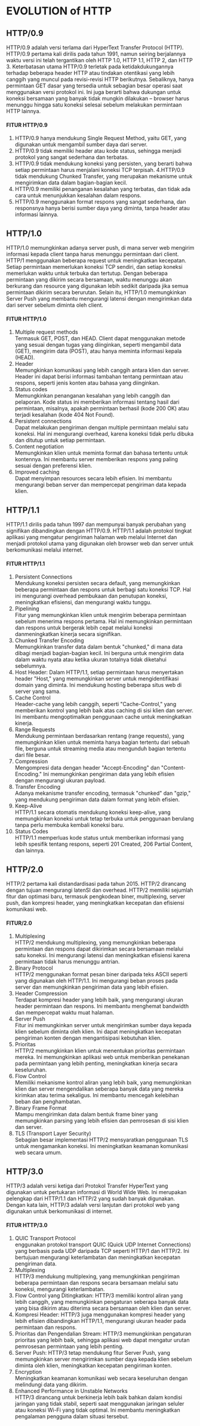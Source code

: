 # EVOLUTION of HTTP



## HTTP/0.9
HTTP/0.9 adalah versi terlama dari HyperText Transfer Protocol (HTTP). HTTP/0.9 pertama kali dirilis pada tahun 1991, namun seiring berjalannya waktu versi ini telah tergantikan oleh HTTP 1.0, HTTP 1.1, HTTP 2, dan HTTP 3.
Keterbatasan utama HTTP/0.9 terletak pada ketidakdukungannya terhadap beberapa header HTTP atau tindakan otentikasi yang lebih canggih yang muncul pada revisi-revisi HTTP berikutnya. Sebaliknya, hanya permintaan GET dasar yang tersedia untuk sebagian besar operasi saat menggunakan versi protokol ini. Ini juga berarti bahwa dukungan untuk koneksi bersamaan yang banyak tidak mungkin dilakukan – browser harus menunggu hingga satu koneksi selesai sebelum melakukan permintaan HTTP lainnya.
#### FITUR HTTP/0.9
1. HTTP/0.9 hanya mendukung Single Request Method, yaitu GET, yang digunakan untuk mengambil sumber daya dari server.
2. HTTP/0.9 tidak memiliki header atau kode status, sehingga menjadi protokol yang sangat sederhana dan terbatas.
3. HTTP/0.9 tidak mendukung koneksi yang persisten, yang berarti bahwa setiap permintaan harus menjalani koneksi TCP terpisah.
4.HTTP/0.9 tidak mendukung Chunked Transfer, yang merupakan mekanisme untuk mengirimkan data dalam bagian-bagian kecil.
5. HTTP/0.9 memiliki penanganan kesalahan yang terbatas, dan tidak ada cara untuk menunjukkan kesalahan dalam respons.
6. HTTP/0.9 menggunakan format respons yang sangat sederhana, dan responsnya hanya berisi sumber daya yang diminta, tanpa header atau informasi lainnya.

## HTTP/1.0
HTTP/1.0 memungkinkan adanya server push, di mana server web mengirim informasi kepada client tanpa harus menunggu permintaan dari client. HTTP/1 menggunakan beberapa request untuk meningkatkan kecepatan. Setiap permintaan memerlukan koneksi TCP sendiri, dan setiap koneksi memerlukan waktu untuk terbuka dan tertutup. Dengan beberapa permintaan yang dikirim secara bersamaan, waktu menunggu akan berkurang dan resource yang digunakan lebih sedikit daripada jika semua permintaan dikirim secara berurutan. Selain itu, HTTP/1.0 memungkinkan Server Push yang membantu mengurangi latensi dengan mengirimkan data dari server sebelum diminta oleh client.
#### FITUR HTTP/1.0
1. Multiple request methods <br> Termasuk GET, POST, dan HEAD. Client dapat menggunakan metode yang sesuai dengan tugas yang diinginkan, seperti mengambil data (GET), mengirim data (POST), atau hanya meminta informasi kepala (HEAD).
2. Header <br> Memungkinkan komunikasi yang lebih canggih antara klien dan server. Header ini dapat berisi informasi tambahan tentang permintaan atau respons, seperti jenis konten atau bahasa yang diinginkan.
3. Status codes <br> Memungkinkan penanganan kesalahan yang lebih canggih dan pelaporan. Kode status ini memberikan informasi tentang hasil dari permintaan, misalnya, apakah permintaan berhasil (kode 200 OK) atau terjadi kesalahan (kode 404 Not Found).
4. Persistent connections <br> Dapat melakukan pengiriman dengan multiple permintaan melalui satu koneksi. Hal ini mengurangi overhead, karena koneksi tidak perlu dibuka dan ditutup untuk setiap permintaan.
5. Content negotiation <br> Memungkinkan klien untuk meminta format dan bahasa tertentu untuk kontennya. Ini membantu server memberikan respons yang paling sesuai dengan preferensi klien.
6. Improved caching <br> Dapat menyimpan resources secara lebih efisien. Ini membantu mengurangi beban server dan mempercepat pengiriman data kepada klien.

## HTTP/1.1
HTTP/1.1 dirilis pada tahun 1997 dan mempunyai banyak perubahan yang signifikan dibandingkan dengan HTTP/0.9. HTTP/1.1 adalah protokol tingkat aplikasi yang mengatur pengiriman halaman web melalui Internet dan menjadi protokol utama yang digunakan oleh browser web dan server untuk berkomunikasi melalui internet.
#### FITUR HTTP/1.1
1. Persistent Connections <br> Mendukung koneksi persisten secara default, yang memungkinkan beberapa permintaan dan respons untuk berbagi satu koneksi TCP. Hal ini mengurangi overhead pembukaan dan penutupan koneksi, meningkatkan efisiensi, dan mengurangi waktu tunggu.
2. Pipelining <br> Fitur yang memungkinkan klien untuk mengirim beberapa permintaan sebelum menerima respons pertama. Hal ini memungkinkan permintaan dan respons untuk bergerak lebih cepat melalui koneksi danmeningkatkan kinerja secara signifikan.
3. Chunked Transfer Encoding <br> Memungkinkan transfer data dalam bentuk "chunked," di mana data dibagi menjadi bagian-bagian kecil. Ini berguna untuk mengirim data dalam waktu nyata atau ketika ukuran totalnya tidak diketahui sebelumnya.
4. Host Header: Dalam HTTP/1.1, setiap permintaan harus menyertakan header "Host," yang memungkinkan server untuk mengidentifikasi domain yang diminta. Ini mendukung hosting beberapa situs web di server yang sama.
5. Cache Control <br> Header-cache yang lebih canggih, seperti "Cache-Control," yang memberikan kontrol yang lebih baik atas caching di sisi klien dan server. Ini membantu mengoptimalkan penggunaan cache untuk meningkatkan kinerja.
6. Range Requests <br> Mendukung permintaan berdasarkan rentang (range requests), yang memungkinkan klien untuk meminta hanya bagian tertentu dari sebuah file, berguna untuk streaming media atau mengunduh bagian tertentu dari file besar.
7. Compression <br> Mengompresi data dengan header "Accept-Encoding" dan "Content-Encoding." Ini memungkinkan pengiriman data yang lebih efisien dengan mengurangi ukuran payload.
8. Transfer Encoding <br> Adanya mekanisme transfer encoding, termasuk "chunked" dan "gzip," yang mendukung pengiriman data dalam format yang lebih efisien.
9. Keep-Alive <br> HTTP/1.1 secara otomatis mendukung koneksi keep-alive, yang memungkinkan koneksi untuk tetap terbuka untuk penggunaan berulang tanpa perlu membuka kembali koneksi baru.
10. Status Codes <br> HTTP/1.1 memperluas kode status untuk memberikan informasi yang lebih spesifik tentang respons, seperti 201 Created, 206 Partial Content, dan lainnya.

## HTTP/2.0
HTTP/2 pertama kali distandardisasi pada tahun 2015. HTTP/2 dirancang dengan tujuan mengurangi latenSI dan overhead. HTTP/2 memiliki sejumlah fitur dan optimasi baru, termasuk pengkodean biner, multiplexing, server push, dan kompresi header, yang meningkatkan kecepatan dan efisiensi komunikasi web.
#### FITUR/2.0
1. Multiplexing <br> HTTP/2 mendukung multiplexing, yang memungkinkan beberapa permintaan dan respons dapat dikirimkan secara bersamaan melalui satu koneksi. Ini mengurangi latensi dan meningkatkan efisiensi karena permintaan tidak harus menunggu antrian.
2. Binary Protocol <br> HTTP/2 menggunakan format pesan biner daripada teks ASCII seperti yang digunakan oleh HTTP/1.1. Ini mengurangi beban proses pada server dan memungkinkan pengiriman data yang lebih efisien.
3. Header Compression <br> Terdapat kompresi header yang lebih baik, yang mengurangi ukuran header permintaan dan respons. Ini membantu menghemat bandwidth dan mempercepat waktu muat halaman.
4. Server Push <br> Fitur ini memungkinkan server untuk mengirimkan sumber daya kepada klien sebelum diminta oleh klien. Ini dapat meningkatkan kecepatan pengiriman konten dengan mengantisipasi kebutuhan klien.
5. Prioritas <br> HTTP/2 memungkinkan klien untuk menentukan prioritas permintaan mereka. Ini memungkinkan aplikasi web untuk memberikan penekanan pada permintaan yang lebih penting, meningkatkan kinerja secara keseluruhan.
6. Flow Control <br> Memiliki mekanisme kontrol aliran yang lebih baik, yang memungkinkan klien dan server mengendalikan seberapa banyak data yang mereka kirimkan atau terima sekaligus. Ini membantu mencegah kelebihan beban dan penghambatan.
7. Binary Frame Format <br> Mampu mengirimkan data dalam bentuk frame biner yang memungkinkan parsing yang lebih efisien dan pemrosesan di sisi klien dan server.
8. TLS (Transport Layer Security) <br> Sebagian besar implementasi HTTP/2 mensyaratkan penggunaan TLS untuk mengamankan koneksi. Ini meningkatkan keamanan komunikasi web secara umum.

## HTTP/3.0
HTTP/3 adalah versi ketiga dari Protokol Transfer HyperText yang digunakan untuk pertukaran informasi di World Wide Web. Ini merupakan pelengkap dari HTTP/1.1 dan HTTP/2 yang sudah banyak digunakan. Dengan kata lain, HTTP/3 adalah versi lanjutan dari protokol web yang digunakan untuk berkomunikasi di internet.
#### FITUR HTTP/3.0
1. QUIC Transport Protocol <br> enggunakan protokol transport QUIC (Quick UDP Internet Connections) yang berbasis pada UDP daripada TCP seperti HTTP/1 dan HTTP/2. Ini bertujuan mengurangi keterlambatan dan meningkatkan kecepatan pengiriman data.
2. Multiplexing <br> HTTP/3 mendukung multiplexing, yang memungkinkan pengiriman beberapa permintaan dan respons secara bersamaan melalui satu koneksi, mengurangi keterlambatan.
3. Flow Control yang Ditingkatkan: HTTP/3 memiliki kontrol aliran yang lebih canggih, yang memungkinkan pengaturan seberapa banyak data yang bisa dikirim atau diterima secara bersamaan oleh klien dan server.
4. Kompresi Header: HTTP/3 juga menggunakan kompresi header yang lebih efisien dibandingkan HTTP/1.1, mengurangi ukuran header pada permintaan dan respons.
5. Prioritas dan Pengendalian Stream: HTTP/3 memungkinkan pengaturan prioritas yang lebih baik, sehingga aplikasi web dapat mengatur urutan pemrosesan permintaan yang lebih penting.
6. Server Push: HTTP/3 tetap mendukung fitur Server Push, yang memungkinkan server mengirimkan sumber daya kepada klien sebelum diminta oleh klien, meningkatkan kecepatan pengiriman konten.
7. Encryption  <br> Meningkatkan keamanan komunikasi web secara keseluruhan dengan melindungi data yang dikirim.
8. Enhanced Performance in Unstable Networks <br> HTTP/3 dirancang untuk berkinerja lebih baik bahkan dalam kondisi jaringan yang tidak stabil, seperti saat menggunakan jaringan seluler atau koneksi Wi-Fi yang tidak optimal. Ini membantu meningkatkan pengalaman pengguna dalam situasi tersebut.





